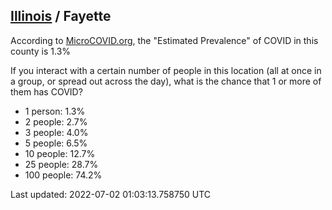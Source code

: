 
## [Illinois](/united-states/illinois) / Fayette

According to [MicroCOVID.org](http://microcovid.org),
the "Estimated Prevalence" of COVID in this county is 1.3%

If you interact with a certain number of people in this location
(all at once in a group, or spread out across the day), what is the chance that
1 or more of them has COVID?

- 1 person: 1.3%
- 2 people: 2.7%
- 3 people: 4.0%
- 5 people: 6.5%
- 10 people: 12.7%
- 25 people: 28.7%
- 100 people: 74.2%

Last updated: 2022-07-02 01:03:13.758750 UTC
